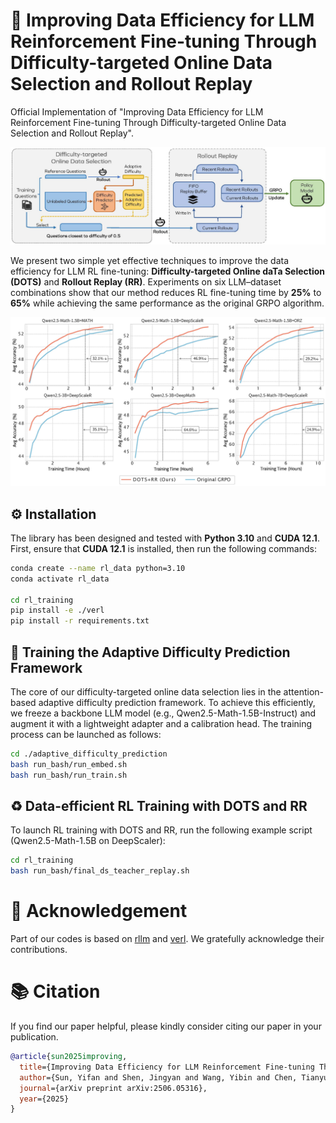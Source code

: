 # 🚀 Improving Data Efficiency for LLM Reinforcement Fine-tuning Through Difficulty-targeted Online Data Selection and Rollout Replay

Official Implementation of "Improving Data Efficiency for LLM Reinforcement Fine-tuning Through Difficulty-targeted Online Data Selection and Rollout Replay".

![Framework](figures/main.jpg)

We present two simple yet effective techniques to improve the data efficiency for LLM RL fine-tuning:  **Difficulty-targeted Online daTa Selection (DOTS)** and **Rollout Replay (RR)**. Experiments on six LLM–dataset combinations show that our method reduces RL fine-tuning time by **25%** to **65%** while achieving the same performance as the original GRPO algorithm.

![Results](figures/performance.jpg)

## ⚙️ Installation

The library has been designed and tested with **Python 3.10** and  **CUDA 12.1**. First, ensure that **CUDA 12.1** is installed, then run the following commands:

```bash
conda create --name rl_data python=3.10
conda activate rl_data

cd rl_training
pip install -e ./verl
pip install -r requirements.txt
```

## 🧠 Training the Adaptive Difficulty Prediction Framework

The core of our difficulty-targeted online data selection lies in the attention-based adaptive difficulty prediction framework.  To achieve this efficiently, we freeze a backbone LLM model (e.g., Qwen2.5-Math-1.5B-Instruct) and augment it with a lightweight adapter and a calibration head. The training process can be launched as follows:

```bash
cd ./adaptive_difficulty_prediction
bash run_bash/run_embed.sh
bash run_bash/run_train.sh
```

## ♻️ Data-efficient RL Training with DOTS and RR

To launch RL training with DOTS and RR, run the following example script (Qwen2.5-Math-1.5B on DeepScaler):

```bash
cd rl_training
bash run_bash/final_ds_teacher_replay.sh
```

# 🙏 Acknowledgement

Part of our codes is based on [rllm](https://github.com/agentica-project/rllm/tree/main) and [verl](https://github.com/volcengine/verl). We gratefully acknowledge their contributions.

# 📚 Citation

If you find our paper helpful, please kindly consider citing our paper in your publication.

```bibtex
@article{sun2025improving,
  title={Improving Data Efficiency for LLM Reinforcement Fine-tuning Through Difficulty-targeted Online Data Selection and Rollout Replay},
  author={Sun, Yifan and Shen, Jingyan and Wang, Yibin and Chen, Tianyu and Wang, Zhendong and Zhou, Mingyuan and Zhang, Huan},
  journal={arXiv preprint arXiv:2506.05316},
  year={2025}
}
